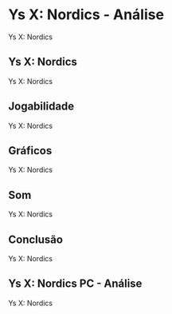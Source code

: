 ---
---

# Ys X: Nordics - Análise

Ys X: Nordics

## Ys X: Nordics

Ys X: Nordics

## Jogabilidade

Ys X: Nordics

## Gráficos

Ys X: Nordics

## Som

Ys X: Nordics

## Conclusão

Ys X: Nordics

## Ys X: Nordics PC - Análise

Ys X: Nordics
